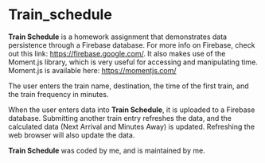 # Train_schedule

**Train Schedule** is a homework assignment that demonstrates data persistence through a Firebase database. For more info on Firebase, check out this link: https://firebase.google.com/. It also makes use of the Moment.js library, which is very useful for accessing and manipulating time. Moment.js is available here: https://momentjs.com/

The user enters the train name, destination, the time of the first train, and the train frequency in minutes. 

When the user enters data into **Train Schedule**, it is uploaded to a Firebase database. Submitting another train entry refreshes the data, and the calculated data (Next Arrival and Minutes Away) is updated. Refreshing the web browser will also update the data.

**Train Schedule** was coded by me, and is maintained by me. 
